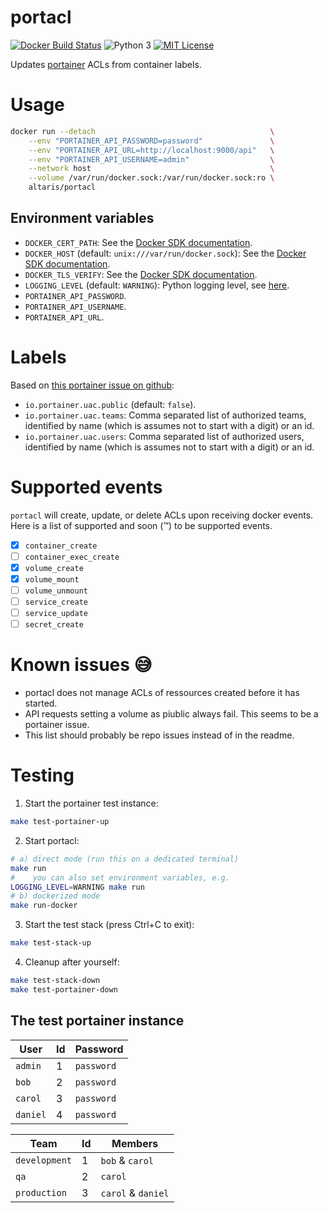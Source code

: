 portacl
=======

[![Docker Build Status](https://img.shields.io/docker/build/altaris/docker-texlive.svg)](https://hub.docker.com/r/altaris/docker-texlive/)
![Python 3](https://badgen.net/badge/Python/3/blue)
[![MIT License](https://badgen.net/badge/license/MIT/blue)](https://choosealicense.com/licenses/mit/)

Updates [portainer](https://www.portainer.io/) ACLs from container labels.

# Usage

```sh
docker run --detach                                       \
    --env "PORTAINER_API_PASSWORD=password"               \
    --env "PORTAINER_API_URL=http://localhost:9000/api"   \
    --env "PORTAINER_API_USERNAME=admin"                  \
    --network host                                        \
    --volume /var/run/docker.sock:/var/run/docker.sock:ro \
    altaris/portacl
```

## Environment variables

* `DOCKER_CERT_PATH`: See the [Docker SDK
  documentation](https://docker-py.readthedocs.io/en/stable/client.html#creating-a-client).
* `DOCKER_HOST` (default: `unix:///var/run/docker.sock`): See the [Docker SDK
  documentation](https://docker-py.readthedocs.io/en/stable/client.html#creating-a-client).
* `DOCKER_TLS_VERIFY`: See the [Docker SDK
  documentation](https://docker-py.readthedocs.io/en/stable/client.html#creating-a-client).
* `LOGGING_LEVEL` (default: `WARNING`): Python logging level, see
  [here](https://docs.python.org/2/library/logging.html#logging-levels).
* `PORTAINER_API_PASSWORD`.
* `PORTAINER_API_USERNAME`.
* `PORTAINER_API_URL`.

# Labels

Based on [this portainer issue on
github](https://github.com/portainer/portainer/issues/1257#issuecomment-414221956):
* `io.portainer.uac.public` (default: `false`).
* `io.portainer.uac.teams`: Comma separated list of authorized teams,
  identified by name (which is assumes not to start with a digit) or an id.
* `io.portainer.uac.users`: Comma separated list of authorized users,
  identified by name (which is assumes not to start with a digit) or an id.

# Supported events

`portacl` will create, update, or delete ACLs upon receiving docker events.
Here is a list of supported and soon (:tm:) to be supported events.
- [x] `container_create`
- [ ] `container_exec_create`
- [x] `volume_create`
- [x] `volume_mount`
- [ ] `volume_unmount`
- [ ] `service_create`
- [ ] `service_update`
- [ ] `secret_create`

# Known issues :sweat_smile:

* portacl does not manage ACLs of ressources created before it has started.
* API requests setting a volume as piublic always fail. This seems to be a
  portainer issue.
* This list should probably be repo issues instead of in the readme.

# Testing

1. Start the portainer test instance:
```sh
make test-portainer-up
```
2. Start portacl:
```sh
# a) direct mode (run this on a dedicated terminal)
make run
#    you can also set environment variables, e.g.
LOGGING_LEVEL=WARNING make run
# b) dockerized mode
make run-docker
```
3. Start the test stack (press Ctrl+C to exit):
```sh
make test-stack-up
```
4. Cleanup after yourself:
```sh
make test-stack-down
make test-portainer-down
```

## The test portainer instance

| User     | Id | Password   |
|----------|----|------------|
| `admin`  | 1  | `password` |
| `bob`    | 2  | `password` |
| `carol`  | 3  | `password` |
| `daniel` | 4  | `password` |

| Team          | Id | Members            |
|---------------|----|--------------------|
| `development` | 1  | `bob` & `carol`    |
| `qa`          | 2  | `carol`            |
| `production`  | 3  | `carol` & `daniel` |